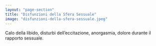 ```yaml
---
layout: "page-section"
title: "Disfunzioni della Sfera Sessuale"
image: "disfunzioni-della-sfera-sessuale.jpeg"
---
```


Calo della libido, disturbi dell’eccitazione, anorgasmia, dolore durante il rapporto sessuale.
